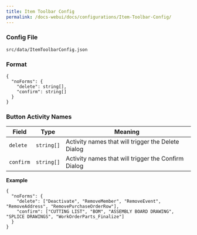 ```yaml
---
title: Item Toolbar Config
permalink: /docs-webui/docs/configurations/Item-Toolbar-Config/
---
```


### Config File
`src/data/ItemToolbarConfig.json`

### Format
```
{
  "noForms": {
    "delete": string[],
    "confirm": string[]
  }
}

```
### Button Activity Names

| Field | Type | Meaning |
| ------------- | ------------- | ------------- |
| `delete` | `string[]` | Activity names that will trigger the Delete Dialog |
| `confirm` | `string[]` | Activity names that will trigger the Confirm Dialog |

**Example**
```
{
  "noForms": {
    "delete": ["Deactivate", "RemoveMember", "RemoveEvent", "RemoveAddress", "RemovePurchaseOrderRow"],
    "confirm": ["CUTTING LIST", "BOM", "ASSEMBLY BOARD DRAWING", "SPLICE DRAWINGS", "WorkOrderParts_Finalize"]
  }
}
```